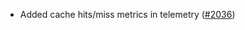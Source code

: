 - Added cache hits/miss metrics in telemetry
  ([#2036](https://github.com/informalsystems/ibc-rs/issues/2036))
